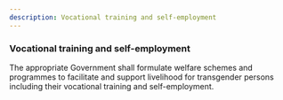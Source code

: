 ```yaml
---
description: Vocational training and self-employment
---
```


### Vocational training and self-employment

The appropriate Government shall formulate welfare schemes and programmes to facilitate and support livelihood for transgender persons including their vocational training and self-employment.
